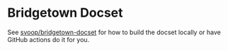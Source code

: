 Bridgetown Docset
=================

See [svoop/bridgetown-docset](https://github.com/svoop/bridgetown-docset) for how to build the docset locally or have GitHub actions do it for you.
